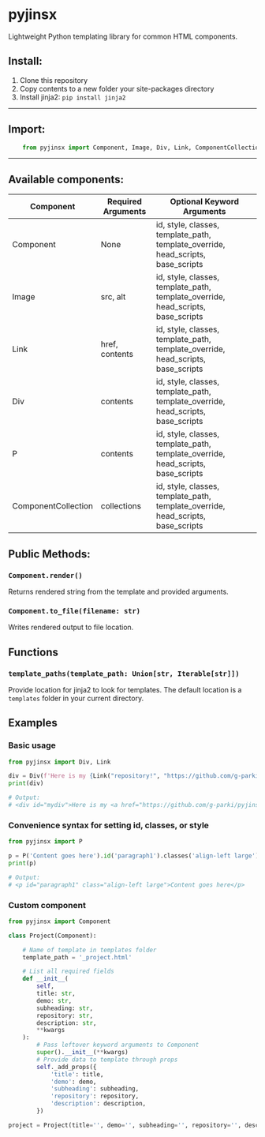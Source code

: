 # pyjinsx

Lightweight Python templating library for common HTML components.

## Install:
1. Clone this repository
2. Copy contents to a new folder your site-packages directory
3. Install jinja2: `pip install jinja2`

***

## Import:
``` python
    from pyjinsx import Component, Image, Div, Link, ComponentCollection
```
***

## Available components:

| Component     | Required Arguments | Optional Keyword Arguments     |
| ---        |    ----  |          --- |
| Component      | None       | id, style, classes, template_path, template_override, head_scripts, base_scripts   |
| Image   | src, alt        | id, style, classes, template_path, template_override, head_scripts, base_scripts      |
| Link   | href, contents        | id, style, classes, template_path, template_override, head_scripts, base_scripts     |
| Div   | contents        | id, style, classes, template_path, template_override, head_scripts, base_scripts      |
| P   | contents        | id, style, classes, template_path, template_override, head_scripts, base_scripts      |
| ComponentCollection   | collections        | id, style, classes, template_path, template_override, head_scripts, base_scripts      |

## Public Methods:
### `Component.render()`
Returns rendered string from the template and provided arguments.
### `Component.to_file(filename: str)`
Writes rendered output to file location.

## Functions
### `template_paths(template_path: Union[str, Iterable[str]])`
Provide location for jinja2 to look for templates. The default location is a `templates` folder in your current directory.

## Examples
### Basic usage
```python
from pyjinsx import Div, Link 

div = Div(f'Here is my {Link("repository!", "https://github.com/g-parki/pyjinsx")}', id="mydiv")
print(div)

# Output:
# <div id="mydiv">Here is my <a href="https://github.com/g-parki/pyjinsx">repository!</a></div>
```
### Convenience syntax for setting id, classes, or style
```python
from pyjinsx import P 

p = P('Content goes here').id('paragraph1').classes('align-left large')
print(p)

# Output:
# <p id="paragraph1" class="align-left large">Content goes here</p>
```
### Custom component
```python
from pyjinsx import Component

class Project(Component):

    # Name of template in templates folder
    template_path = '_project.html'

    # List all required fields
    def __init__(
        self,
        title: str,
        demo: str,
        subheading: str,
        repository: str,
        description: str,
        **kwargs
    ):
        # Pass leftover keyword arguments to Component
        super().__init__(**kwargs)
        # Provide data to template through props
        self._add_props({
            'title': title,
            'demo': demo,
            'subheading': subheading,
            'repository': repository,
            'description': description,
        })

project = Project(title='', demo='', subheading='', repository='', description='').render()
```